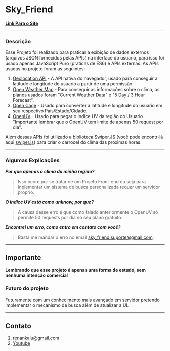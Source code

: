 # Sky_Friend

**[Link Para o Site]()**

---

### Descrição
 Esse Projeto foi realizado para praticar a exibição de dados externos (arquivos JSON fornecidos pelas APIs) na interface do usuario, para isso foi usado apenas JavaScript Puro (praticas de ES6) e APIs externas. As APIs usadas no projeto foram as seguintes: 
 
1. [Geolocation API](https://developer.mozilla.org/en-US/docs/Web/API/Navigator/geolocation) - A API nativa do navegador, usado para conseguir a latitude e longitude do usuario a partir de uma permissão. 
2. [Open Weather Map](https://openweathermap.org/) - Para conseguir as informações sobre o clima, os planos usados foram "Current Weather Data" e "5 Day / 3 Hour Forecast".
3. [Open Cage](https://opencagedata.com/) - Usado para converter a latitude e longitude do usuario em seu respectivo País/Estado/Cidade.
4. [OpenUV](https://www.openuv.io/dashboard) - Usado para pegar o Indice UV da região do Usuario "Importante lembrar que o OpenUV tem limite de apenas 50 request por dia".

 Além dessas APIs foi utilizado a biblioteca Swiper.JS (você pode encontr-lá aqui [swiper.js](https://swiperjs.com/)) para criar o carrocel do clima das proximas horas.

---

### Algumas Explicações
___Por que apenas o clima da minha região?___
> Isso ocore por se tratar de um Projeto Front-end ou seja para inplementar um sistema de busca personalizada requer um servidor proprio.

___O indice UV está como unknow, por que?___
> A causa desse erro é que como falado anteriormente o OpenUV só permite 50 requests por dia no seu plano gratuito.

___Encontrei um erro, como entro em contato com você?___
> Basta me mandar o erro no email [sky_friend.suporte@gmail.com](sky_friend@gmail.com).

---

## Importante 
 **Lembrando que esse projeto é apenas uma forma de estudo, sem nenhuma intenção comercial** 
### Futuro do projeto 
 Futuramente com um conhecimento mais avançado em servidor pretendo implementar o mecanismo de busca além de atualizar a UI.
 
 ---
 
 ## Contato
 1. [renankalu@gmail.com](renankalu@gmail.com)
 2. [Youtube]()
